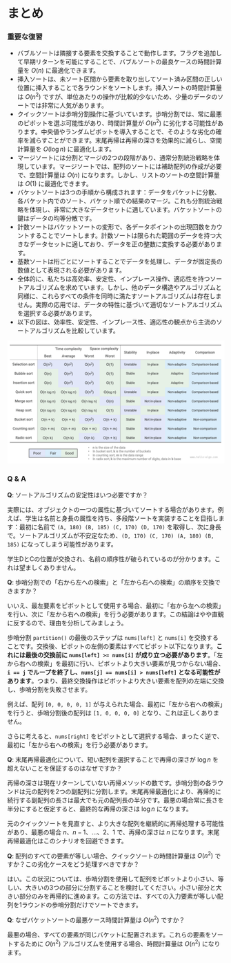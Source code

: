 # まとめ

### 重要な復習

- バブルソートは隣接する要素を交換することで動作します。フラグを追加して早期リターンを可能にすることで、バブルソートの最良ケースの時間計算量を $O(n)$ に最適化できます。
- 挿入ソートは、未ソート区間から要素を取り出してソート済み区間の正しい位置に挿入することで各ラウンドをソートします。挿入ソートの時間計算量は $O(n^2)$ ですが、単位あたりの操作が比較的少ないため、少量のデータのソートでは非常に人気があります。
- クイックソートは歩哨分割操作に基づいています。歩哨分割では、常に最悪のピボットを選ぶ可能性があり、時間計算量が $O(n^2)$ に劣化する可能性があります。中央値やランダムピボットを導入することで、そのような劣化の確率を減らすことができます。末尾再帰は再帰の深さを効果的に減らし、空間計算量を $O(\log n)$ に最適化します。
- マージソートには分割とマージの2つの段階があり、通常分割統治戦略を体現しています。マージソートでは、配列のソートには補助配列の作成が必要で、空間計算量は $O(n)$ になります。しかし、リストのソートの空間計算量は $O(1)$ に最適化できます。
- バケットソートは3つの手順から構成されます：データをバケットに分散、各バケット内でのソート、バケット順での結果のマージ。これも分割統治戦略を体現し、非常に大きなデータセットに適しています。バケットソートの鍵はデータの均等分散です。
- 計数ソートはバケットソートの変形で、各データポイントの出現回数をカウントすることでソートします。計数ソートは限られた範囲のデータを持つ大きなデータセットに適しており、データを正の整数に変換する必要があります。
- 基数ソートは桁ごとにソートすることでデータを処理し、データが固定長の数値として表現される必要があります。
- 全体的に、私たちは高効率、安定性、インプレース操作、適応性を持つソートアルゴリズムを求めています。しかし、他のデータ構造やアルゴリズムと同様に、これらすべての条件を同時に満たすソートアルゴリズムは存在しません。実際の応用では、データの特性に基づいて適切なソートアルゴリズムを選択する必要があります。
- 以下の図は、効率性、安定性、インプレース性、適応性の観点から主流のソートアルゴリズムを比較しています。

![ソートアルゴリズムの比較](summary.assets/sorting_algorithms_comparison.png)

### Q & A

**Q**: ソートアルゴリズムの安定性はいつ必要ですか？

実際には、オブジェクトの一つの属性に基づいてソートする場合があります。例えば、学生は名前と身長の属性を持ち、多段階ソートを実装することを目指します：最初に名前で `(A, 180) (B, 185) (C, 170) (D, 170)` を取得し、次に身長で。ソートアルゴリズムが不安定なため、`(D, 170) (C, 170) (A, 180) (B, 185)` になってしまう可能性があります。

学生DとCの位置が交換され、名前の順序性が破られているのが分かります。これは望ましくありません。

**Q**: 歩哨分割での「右から左への検索」と「左から右への検索」の順序を交換できますか？

いいえ、最左要素をピボットとして使用する場合、最初に「右から左への検索」を行い、次に「左から右への検索」を行う必要があります。この結論はやや直観に反するので、理由を分析してみましょう。

歩哨分割 `partition()` の最後のステップは `nums[left]` と `nums[i]` を交換することです。交換後、ピボットの左側の要素はすべてピボット以下になります。**これには最後の交換前に `nums[left] >= nums[i]` が成り立つ必要があります**。「左から右への検索」を最初に行い、ピボットより大きい要素が見つからない場合、**`i == j` でループを終了し、`nums[j] == nums[i] > nums[left]` となる可能性があります**。つまり、最終交換操作はピボットより大きい要素を配列の左端に交換し、歩哨分割を失敗させます。

例えば、配列 `[0, 0, 0, 0, 1]` が与えられた場合、最初に「左から右への検索」を行うと、歩哨分割後の配列は `[1, 0, 0, 0, 0]` となり、これは正しくありません。

さらに考えると、`nums[right]` をピボットとして選択する場合、まったく逆で、最初に「左から右への検索」を行う必要があります。

**Q**: 末尾再帰最適化について、短い配列を選択することで再帰の深さが $\log n$ を超えないことを保証するのはなぜですか？

再帰の深さは現在リターンしていない再帰メソッドの数です。歩哨分割の各ラウンドは元の配列を2つの副配列に分割します。末尾再帰最適化により、再帰的に続行する副配列の長さは最大でも元の配列長の半分です。最悪の場合常に長さを半分にすると仮定すると、最終的な再帰の深さは $\log n$ になります。

元のクイックソートを見直すと、より大きな配列を継続的に再帰処理する可能性があり、最悪の場合 $n$、$n - 1$、...、$2$、$1$ で、再帰の深さは $n$ になります。末尾再帰最適化はこのシナリオを回避できます。

**Q**: 配列のすべての要素が等しい場合、クイックソートの時間計算量は $O(n^2)$ ですか？この劣化ケースをどう処理すべきですか？

はい。この状況については、歩哨分割を使用して配列をピボットより小さい、等しい、大きいの3つの部分に分割することを検討してください。小さい部分と大きい部分のみを再帰的に進めます。この方法では、すべての入力要素が等しい配列を1ラウンドの歩哨分割だけでソートできます。

**Q**: なぜバケットソートの最悪ケース時間計算量は $O(n^2)$ ですか？

最悪の場合、すべての要素が同じバケットに配置されます。これらの要素をソートするために $O(n^2)$ アルゴリズムを使用する場合、時間計算量は $O(n^2)$ になります。
